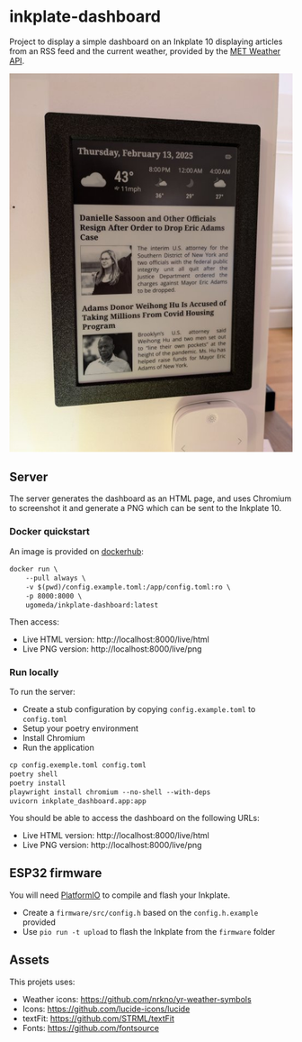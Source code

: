 inkplate-dashboard
==================

Project to display a simple dashboard on an Inkplate 10 displaying articles
from an RSS feed and the current weather, provided by the
[MET Weather API](https://api.met.no/).

![preview](./docs/preview.jpg)

## Server

The server generates the dashboard as an HTML page, and uses Chromium to
screenshot it and generate a PNG which can be sent to the Inkplate 10.

### Docker quickstart

An image is provided on [dockerhub](https://hub.docker.com/r/ugomeda/inkplate-dashboard):

```
docker run \
    --pull always \
    -v $(pwd)/config.example.toml:/app/config.toml:ro \
    -p 8000:8000 \
    ugomeda/inkplate-dashboard:latest
```

Then access:

- Live HTML version: http://localhost:8000/live/html
- Live PNG version: http://localhost:8000/live/png

### Run locally

To run the server:

- Create a stub configuration by copying `config.example.toml` to `config.toml`
- Setup your poetry environment
- Install Chromium
- Run the application

```
cp config.exemple.toml config.toml
poetry shell
poetry install
playwright install chromium --no-shell --with-deps
uvicorn inkplate_dashboard.app:app
```

You should be able to access the dashboard on the following URLs:

- Live HTML version: http://localhost:8000/live/html
- Live PNG version: http://localhost:8000/live/png

## ESP32 firmware

You will need [PlatformIO](https://platformio.org/) to compile
and flash your Inkplate.

- Create a `firmware/src/config.h` based on the `config.h.example` provided
- Use `pio run -t upload` to flash the Inkplate from the `firmware` folder

## Assets

This projets uses:

- Weather icons: https://github.com/nrkno/yr-weather-symbols
- Icons: https://github.com/lucide-icons/lucide
- textFit: https://github.com/STRML/textFit
- Fonts: https://github.com/fontsource